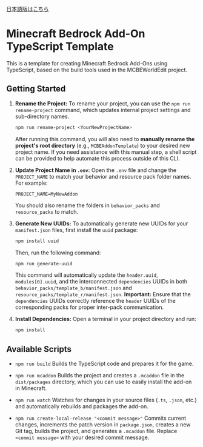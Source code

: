 [日本語版はこちら](README.ja.md)

# Minecraft Bedrock Add-On TypeScript Template

This is a template for creating Minecraft Bedrock Add-Ons using TypeScript, based on the build tools used in the MCBEWorldEdit project.

## Getting Started

1.  **Rename the Project:**
    To rename your project, you can use the `npm run rename-project` command, which updates internal project settings and sub-directory names.
    ```bash
    npm run rename-project <YourNewProjectName>
    ```
    After running this command, you will also need to **manually rename the project's root directory** (e.g., `MCBEAddonTemplate`) to your desired new project name. If you need assistance with this manual step, a shell script can be provided to help automate this process outside of this CLI.

2.  **Update Project Name in `.env`:**
    Open the `.env` file and change the `PROJECT_NAME` to match your behavior and resource pack folder names. For example:
    ```
    PROJECT_NAME=MyNewAddon
    ```
    You should also rename the folders in `behavior_packs` and `resource_packs` to match.

3.  **Generate New UUIDs:**
    To automatically generate new UUIDs for your `manifest.json` files, first install the `uuid` package:
    ```bash
    npm install uuid
    ```
    Then, run the following command:
    ```bash
    npm run generate-uuid
    ```
    This command will automatically update the `header.uuid`, `modules[0].uuid`, and the interconnected `dependencies` UUIDs in both `behavior_packs/template_b/manifest.json` and `resource_packs/template_r/manifest.json`.
    **Important:** Ensure that the `dependencies` UUIDs correctly reference the `header` UUIDs of the corresponding packs for proper inter-pack communication.

4.  **Install Dependencies:**
    Open a terminal in your project directory and run:
    ```bash
    npm install
    ```

## Available Scripts

*   `npm run build`
    Builds the TypeScript code and prepares it for the game.

*   `npm run mcaddon`
    Builds the project and creates a `.mcaddon` file in the `dist/packages` directory, which you can use to easily install the add-on in Minecraft.

*   `npm run watch`
    Watches for changes in your source files (`.ts`, `.json`, etc.) and automatically rebuilds and packages the add-on.

*   `npm run create-local-release "<commit message>"`
    Commits current changes, increments the patch version in `package.json`, creates a new Git tag, builds the project, and generates a `.mcaddon` file. Replace `<commit message>` with your desired commit message.